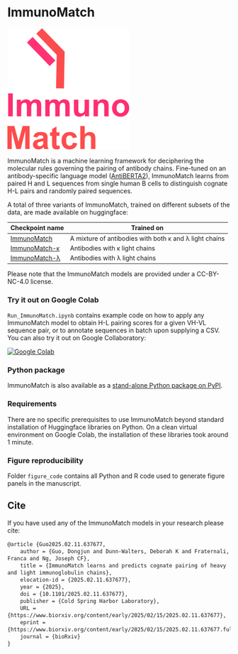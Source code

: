 # ImmunoMatch

![ImmunoMatch logo](ImmunoMatch_logo.png)

ImmunoMatch is a machine learning framework for deciphering the molecular rules governing the pairing of antibody chains. Fine-tuned on an antibody-specific language model ([AntiBERTA2](https://www.google.com/url?sa=t&source=web&rct=j&opi=89978449&url=https://www.biorxiv.org/content/10.1101/2023.12.12.569610v1)), ImmunoMatch learns from paired H and L sequences from single human B cells to distinguish cognate H-L pairs and randomly paired sequences. 

A total of three variants of ImmunoMatch, trained on different subsets of the data, are made available on huggingface:

| Checkpoint name | Trained on |
| --------------- | ---------- |
| [ImmunoMatch](https://huggingface.co/fraternalilab/immunomatch) | A mixture of antibodies with both κ and λ light chains |
| [ImmunoMatch-κ](https://huggingface.co/fraternalilab/immunomatch-kappa) | Antibodies with κ light chains |
| [ImmunoMatch-λ](https://huggingface.co/fraternalilab/immunomatch-lambda) | Antibodies with λ light chains |

Please note that the ImmunoMatch models are provided under a CC-BY-NC-4.0 license.

### Try it out on Google Colab
`Run_ImmunoMatch.ipynb` contains example code on how to apply any ImmunoMatch model to obtain H-L pairing scores for a given VH-VL sequence pair, or to annotate sequences in batch upon supplying a CSV. You can also try it out on Google Collaboratory:

[![Google Colab](https://colab.research.google.com/assets/colab-badge.svg)](https://colab.research.google.com/github/Fraternalilab/ImmunoMatch/blob/main/Run_ImmunoMatch.ipynb)

### Python package

ImmunoMatch is also available as a [stand-alone Python package on PyPI](https://pypi.org/project/ImmunoMatch/).

### Requirements
There are no specific prerequisites to use ImmunoMatch beyond standard installation of Huggingface libraries on Python. On a clean virtual environment on Google Colab, the installation of these libraries took around 1 minute.

### Figure reproducibility
Folder `figure_code` contains all Python and R code used to generate figure panels in the manuscript.

## Cite

If you have used any of the ImmunoMatch models in your research please cite:

```
@article {Guo2025.02.11.637677,
	author = {Guo, Dongjun and Dunn-Walters, Deborah K and Fraternali, Franca and Ng, Joseph CF},
	title = {ImmunoMatch learns and predicts cognate pairing of heavy and light immunoglobulin chains},
	elocation-id = {2025.02.11.637677},
	year = {2025},
	doi = {10.1101/2025.02.11.637677},
	publisher = {Cold Spring Harbor Laboratory},
	URL = {https://www.biorxiv.org/content/early/2025/02/15/2025.02.11.637677},
	eprint = {https://www.biorxiv.org/content/early/2025/02/15/2025.02.11.637677.full.pdf},
	journal = {bioRxiv}
}
```


